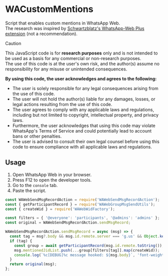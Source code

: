 # WACustomMentions
Script that enables custom mentions in WhatsApp Web.  
The research was inspired by [Schwartzblatz's WhatsApp-Web Plus extension](https://github.com/Schwartzblat/WhatsApp-Web-Plus/blob/main/scripts/hook_send_message.js) (not a recommendation).

> [!CAUTION] 
> This JavaScript code is for **research purposes** only and is not intended to be used as a basis for any commercial or non-research purposes.  
> The use of this code is at the user's own risk, and the author(s) assume no responsibility for any misuse or unintended consequences.  
>
> **By using this code, the user acknowledges and agrees to the following:**
> 
> - The user is solely responsible for any legal consequences arising from the use of this code.  
> - The user will not hold the author(s) liable for any damages, losses, or legal actions resulting from the use of this code.  
> - The user agrees to comply with any applicable laws and regulations, including but not limited to copyright, intellectual property, and privacy laws.  
> - Furthermore, the user acknowledges that using this code may violate WhatsApp's Terms of Service and could potentially lead to account bans or other penalties.  
> - The user is advised to consult their own legal counsel before using this code to ensure compliance with all applicable laws and regulations.  
## Usage
1. Open WhatsApp Web in your browser.
2. Press F12 to open the developer tools.
3. Go to the `console` tab.
4. Paste the script.
```js
const WAWebSendMsgRecordAction = require('WAWebSendMsgRecordAction');
const { getParticipantRecord } = require('WAWebGroupMsgSendUtils');
const { createWid } = require('WAWebWidFactory');

const filters = { '@everyone': 'participants', '@admins': 'admins' };
const original = WAWebSendMsgRecordAction.sendMsgRecord;

WAWebSendMsgRecordAction.sendMsgRecord = async (msg) => {
  const tag = msg?.body && msg.id.remote.server === 'g.us' && Object.keys(filters).find(t => msg.body.includes(t));
  if (tag) {
    const group = await getParticipantRecord(msg.id.remote.toString());
    msg.mentionedJidList.push(...group[filters[tag]].map(createWid));
    console.log(`%c[DEBUG]%c message hooked: ${msg.body}`, 'font-weight: 900; font-size: 16px; color: orange;', '');
  }
  return original(msg);
};
```
